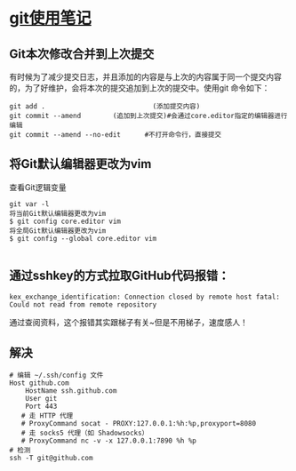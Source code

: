 # [git使用笔记](https://github.com/huaizhixu/Huaizhi-Blog/issues/5)

## Git本次修改合并到上次提交
有时候为了减少提交日志，并且添加的内容是与上次的内容属于同一个提交内容的，为了好维护，会将本次的提交追加到上次的提交中。使用git 命令如下：
```
git add .                           (添加提交内容)
git commit --amend        (追加到上次提交)#会通过core.editor指定的编辑器进行编辑
git commit --amend --no-edit      #不打开命令行，直接提交
```
## 将Git默认编辑器更改为vim
查看Git逻辑变量
```
git var -l
将当前Git默认编辑器更改为vim
$ git config core.editor vim
将全局Git默认编辑器更改为vim
$ git config --global core.editor vim


```
## 通过sshkey的方式拉取GitHub代码报错：
```
kex_exchange_identification: Connection closed by remote host fatal: Could not read from remote repository
```
通过查阅资料，这个报错其实跟梯子有关~但是不用梯子，速度感人！
## 解决
```
# 编辑 ~/.ssh/config 文件
Host github.com
    HostName ssh.github.com
    User git
    Port 443
   # 走 HTTP 代理
   # ProxyCommand socat - PROXY:127.0.0.1:%h:%p,proxyport=8080
   # 走 socks5 代理（如 Shadowsocks）
   # ProxyCommand nc -v -x 127.0.0.1:7890 %h %p
# 检测
ssh -T git@github.com
```

